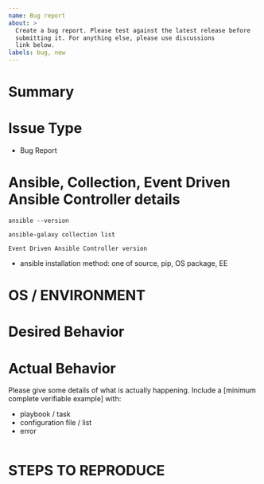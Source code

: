 ```yaml
---
name: Bug report
about: >
  Create a bug report. Please test against the latest release before
  submitting it. For anything else, please use discussions
  link below.
labels: bug, new
---
```


<!--- Verify first that your issue is not already reported on GitHub -->
<!--- Also test if the latest release are affected -->

# Summary

<!--- Explain the problem briefly below -->

# Issue Type

- Bug Report

# Ansible, Collection, Event Driven Ansible Controller details

<!--- Paste verbatim output between triple backticks -->

```console (paste below)
ansible --version

ansible-galaxy collection list

Event Driven Ansible Controller version

```

- ansible installation method: one of source, pip, OS package, EE

# OS / ENVIRONMENT

<!--- Provide all relevant information below, e.g. target OS versions, network device firmware, etc. -->

# Desired Behavior

<!--- Describe what you expected to happen when running the steps above -->

# Actual Behavior

<!--- Describe what actually happened. If possible run with extra verbosity (-vvvv) -->

Please give some details of what is actually happening.
Include a [minimum complete verifiable example] with:

- playbook / task
- configuration file / list
- error

<!--- Paste verbatim command output between triple backticks -->

```console (error)

```

# STEPS TO REPRODUCE

<!--- Describe exactly how to reproduce the problem, using a minimal test-case -->

<!--- Paste example playbooks or commands between triple backticks below -->

```yaml (playbook/task)

```

```yaml (config/list/array/variables)

```

<!--- HINT: You can paste gist.github.com links for larger files -->

<!-- [minimum complete verifiable example]: http://stackoverflow.com/help/mcve -->
